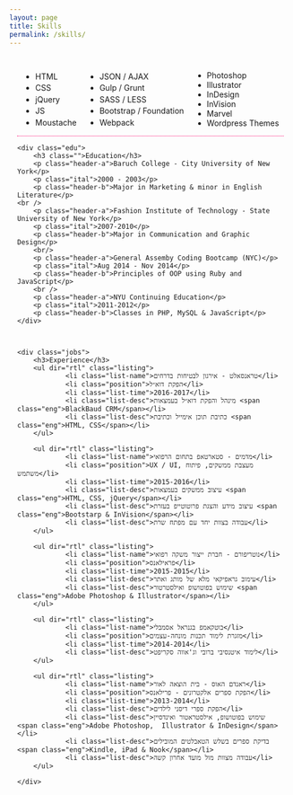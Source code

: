 ```yaml
---
layout: page
title: Skills
permalink: /skills/
---
```

<div class="skill-list" style="padding:1em;">
	<section style="border-bottom:1px dotted #ff006c;display:flex;justify-content:space-around;">
		<ul class="" style="display: inline-flex;flex-direction: column;justify-content:space-around;">
			<li>HTML</li>
			<li>CSS</li>
			<li>jQuery</li>
			<li>JS</li>
			<li>Moustache</li>
		</ul>
		<ul style="display: inline-flex;flex-direction: column;justify-content:space-around;">
			<li>JSON / AJAX</li>
			<li>Gulp / Grunt</li>
			<li>SASS / LESS</li>
			<li>Bootstrap / Foundation</li>
			<li>Webpack</li>
		</ul>
		<ul class="" style="display: inline-flex;flex-direction: column;justify-content:space-around;">
			<li>Photoshop</li>
			<li>Illustrator</li>
			<li>InDesign</li>
			<li>InVision</li>
			<li>Marvel</li>
			<li>Wordpress Themes</li>
		</ul>
	</section>

	<div class="edu">
		<h3 class="">Education</h3>
		<p class="header-a">Baruch College - City University of New York</p>
		<p class="ital">2000 - 2003</p>
		<p class="header-b">Major in Marketing & minor in English Literature</p>
	<br />
		<p class="header-a">Fashion Institute of Technology - State University of New York</p>
		<p class="ital">2007-2010</p>
		<p class="header-b">Major in Communication and Graphic Design</p>
		<br/>
		<p class="header-a">General Assemby Coding Bootcamp (NYC)</p>
		<p class="ital">Aug 2014 - Nov 2014</p>
		<p class="header-b">Principles of OOP using Ruby and JavaScript</p>
		<br />
		<p class="header-a">NYU Continuing Education</p>
		<p class="ital">2011-2012</p>
		<p class="header-b">Classes in PHP, MySQL & JavaScript</p>
	</div>

		  

	<div class="jobs">
		<h3>Experience</h3>
		<ul dir="rtl" class="listing">
		  		<li class="list-name">טראנסאלט - אירגון לבטיחות בדרחים</li>
		  		<li class="position">הפקת דוא״ל</li>
		  		<li class="list-time">2016-2017</li>
		  		<li class="list-desc">מינהל והפקת דוא״ל בעמצאות <span class="eng">BlackBaud CRM</span></li>
		  		<li class="list-desc">כתיבת תוכן אימייל וכתיבת <span class="eng">HTML, CSS</span></li>
		</ul>

		<ul dir="rtl" class="listing">
		  		<li class="list-name">מדמים - סטארטאפ בתחום הרפואי</li>
		  		<li class="position">UX / UI, מעצבת ממשקים, פיתוח משתמש</li>
		  		<li class="list-time">2015-2016</li>
		  		<li class="list-desc">עיצוב ממשקים בעמצאות <span class="eng">HTML, CSS, jQuery</span></li>
		  		<li class="list-desc">עיצוב מידע והצגת פרוטוטייפ בעזרת <span class="eng">Bootstarp & InVision</span></li>
		  		<li class="list-desc">עבודה בצוות יחד עם מפתח שרת</li>
		</ul>

		<ul dir="rtl" class="listing">
		  		<li class="list-name">נוטריפורם - חברת ייצור משקה רפואי</li>
		  		<li class="position">פראילאנס</li>
		  		<li class="list-time">2015-2015</li>
		  		<li class="list-desc">עימוב גראפיקאי מלא של מותג ואתר</li>
		  		<li class="list-desc">שימוש בפוטושופ ואילסטרטור <span class="eng">Adobe Photoshop & Illustrator</span></li>
		</ul>

		<ul dir="rtl" class="listing">
		  		<li class="list-name">בוטקאמפ בגנראל אסמבלי</li>
		  		<li class="position">מזגרת לימוד תכנות מונחה-עצמים</li>
		  		<li class="list-time">2014-2014</li>
		  		<li class="list-desc">לימוד איטנסיבי ברובי וג'אווה סקריפט</li>
		</ul>

		<ul dir="rtl" class="listing">
		  		<li class="list-name">ראנדם האוס - בית הוצאה לאור</li>
		  		<li class="position">הפקת ספרים אלקטרונים - פרילאנס</li>
		  		<li class="list-time">2013-2014</li>
		  		<li class="list-desc">הפקת ספרי דיסני לילדים</li>
		  		<li class="list-desc">שימוש בפוטושופ, אילסטראטור ואינדסיין <span class="eng">Adobe Photoshop,  Illustrator & InDesign</span></li>
		  		<li class="list-desc">בדיקת ספרים בשלש הטאבלטים המובילים <span class="eng">Kindle, iPad & Nook</span></li>
		  		<li class="list-desc">עבודה מצוות מול מועד אחרון קשה</li>
		</ul>

	</div>


</div>

	
